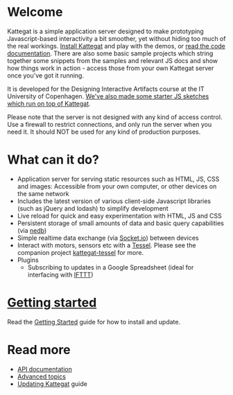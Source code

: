 # Welcome

Kattegat is a simple application server designed to make prototyping Javascript-based interactivity a bit smoother, yet without hiding too much of the real workings. [Install Kattegat](https://github.com/ClintH/kattegat/blob/master/INSTALL.md) and play with the demos, or [read the code documentation](https://github.com/ClintH/kattegat/blob/master/API.md). There are also some basic sample projects which string together some snippets from the samples and relevant JS docs and show how things work in action - access those from your own Kattegat server once you've got it running.

It is developed for the Designing Interactive Artifacts course at the IT University of Copenhagen. [We've also made some starter JS sketches which run on top of Kattegat](https://github.com/ClintH/dia-samples/).

Please note that the server is not designed with any kind of access control. Use a firewall to restrict connections, and only run the server when you need it. It should NOT be used for any kind of production purposes.

# What can it do?

* Application server for serving static resources such as HTML, JS, CSS and images: Accessible from your own computer, or other devices on the same network
* Includes the latest version of various client-side Javascript libraries (such as jQuery and lodash) to simplify development
* Live reload for quick and easy experimentation with HTML, JS and CSS
* Persistent storage of small amounts of data and basic query capabilities (via [nedb](https://github.com/louischatriot/nedb))
* Simple realtime data exchange (via [Socket.io](http://socket.io)) between devices
* Interact with motors, sensors etc with a [Tessel](http://tessel.io). Please see the companion project [kattegat-tessel](https://github.com/clinth/kattegat-tessel) for more.
* Plugins
    * Subscribing to updates in a Google Spreadsheet (ideal for interfacing with [IFTTT](http://ifttt.com))
    
# <a href="https://github.com/ClintH/kattegat/blob/master/INSTALL.md">Getting started</a>

Read the [Getting Started](https://github.com/ClintH/kattegat/blob/master/INSTALL.md) guide for how to install and update.

# Read more
* [API documentation](https://github.com/ClintH/kattegat/blob/master/API.md)
* [Advanced topics](https://github.com/ClintH/kattegat/blob/master/DOCS.md)
* [Updating Kattegat](https://github.com/ClintH/kattegat/blob/master/INSTALL.md#updating") guide